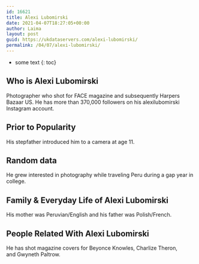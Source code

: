 ```yaml
---
id: 16621
title: Alexi Lubomirski
date: 2021-04-07T18:27:05+00:00
author: Laima
layout: post
guid: https://ukdataservers.com/alexi-lubomirski/
permalink: /04/07/alexi-lubomirski/
---
```


* some text
{: toc}


## Who is Alexi Lubomirski
                  
                  
                  
Photographer who shot for FACE magazine and subsequently Harpers Bazaar US. He has more than 370,000 followers on his alexilubomirski Instagram account. 
                  
              
            
              
            
                
                
                
## Prior to Popularity
                  
                  
                  
His stepfather introduced him to a camera at age 11. 
                  
              
            
              
            
                
                
                
## Random data
                  
                  
                  
He grew interested in photography while traveling Peru during a gap year in college. 
                  
              
            
              
            
                
                
                
## Family & Everyday Life of Alexi Lubomirski
                  
                  
                  
His mother was Peruvian/English and his father was Polish/French.
                  
              
            
              
            
                
                
                
## People Related With Alexi Lubomirski
                  
                  
                  
He has shot magazine covers for Beyonce Knowles, Charlize Theron, and Gwyneth Paltrow.
                  
              
            
              
            
                
              
            
              
              
            
            
              
            
          
          
          